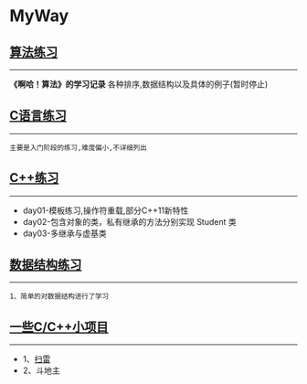 # MyWay

## [算法练习](./Algorithm)
---
**《啊哈！算法》的学习记录**
各种排序,数据结构以及具体的例子(暂时停止)

## [C语言练习](./C_NC)
---
	主要是入门阶段的练习,难度偏小,不详细列出

## [C++练习](./C++)
---
-	day01-模板练习,操作符重载,部分C++11新特性
-	day02-包含对象的类，私有继承的方法分别实现 Student 类
-	day03-多继承与虚基类

## [数据结构练习](./DataStructures)
---
	1、简单的对数据结构进行了学习

## [一些C/C++小项目](./MyProject)
---

-	1、[扫雷](./MyProject/扫雷)
-	2、斗地主
